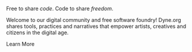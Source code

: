 Free to share *code*.
Code to share *freedom*.

Welcome to our digital community and free software foundry! Dyne.org shares tools, practices and narratives that empower artists, creatives and citizens in the digital age.

Learn More